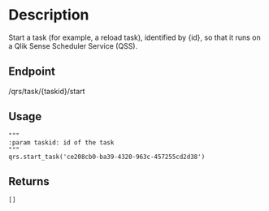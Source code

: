 # Description
Start a task (for example, a reload task), identified by {id}, so that it runs on a Qlik                                                               Sense Scheduler Service (QSS).
        

## Endpoint
/qrs/task/{taskid}/start

## Usage
```
"""
:param taskid: id of the task
"""
qrs.start_task('ce208cb0-ba39-4320-963c-457255cd2d38')
```
## Returns
```
[]
```
